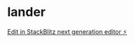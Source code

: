 # lander

[Edit in StackBlitz next generation editor ⚡️](https://stackblitz.com/~/github.com/twriad969/lander)